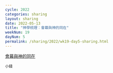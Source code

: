 ```yaml
---
cycle: 2022
categories: sharing
layout: sharing
date: 2022-05-13
title: "神學梳理：會幕與神的同在"
weekNum: 19
dayNum: 5
permalink: /sharing/2022/wk19-day5-sharing.html
---
```


[會幕與神的同在](https://eccseattle.github.io/media/sharing/2022/wk019/2022-05-13-bin.m4a)

`小錢`
